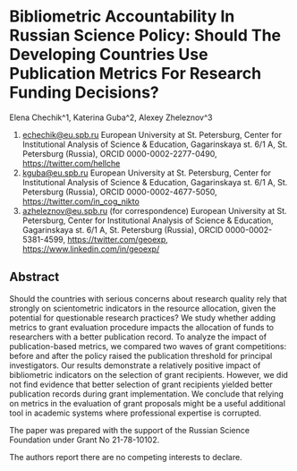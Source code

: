 # Bibliometric Accountability In Russian Science Policy: Should The Developing Countries Use Publication Metrics For Research Funding Decisions?

Elena Chechik^1, Katerina Guba^2, Alexey Zheleznov^3
1. echechik@eu.spb.ru
European University at St. Petersburg, Center for Institutional Analysis of Science & Education, Gagarinskaya st. 6/1 A, St. Petersburg (Russia), ORCID 0000-0002-2277-0490, https://twitter.com/hellche
2. kguba@eu.spb.ru
European University at St. Petersburg, Center for Institutional Analysis of Science & Education, Gagarinskaya st. 6/1 A, St. Petersburg (Russia), ORCID 0000-0002-4677-5050, https://twitter.com/in_cog_nikto
3. azheleznov@eu.spb.ru (for correspondence)
European University at St. Petersburg, Center for Institutional Analysis of Science & Education, Gagarinskaya st. 6/1 A, St. Petersburg (Russia), ORCID 0000-0002-5381-4599, https://twitter.com/geoexp, https://www.linkedin.com/in/geoexp/

## Abstract

Should the countries with serious concerns about research quality rely that strongly on scientometric indicators in the resource allocation, given the potential for questionable research practices? We study whether adding metrics to grant evaluation procedure impacts the allocation of funds to researchers with a better publication record. To analyze the impact of publication-based metrics, we compared two waves of grant competitions: before and after the policy raised the publication threshold for principal investigators. Our results demonstrate a relatively positive impact of bibliometric indicators on the selection of grant recipients. However, we did not find evidence that better selection of grant recipients yielded better publication records during grant implementation. We conclude that relying on metrics in the evaluation of grant proposals might be a useful additional tool in academic systems where professional expertise is corrupted.

The paper was prepared with the support of the Russian Science Foundation under Grant No 21-78-10102. 

The authors report there are no competing interests to declare.
